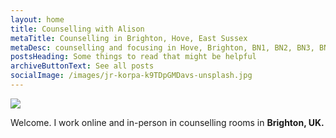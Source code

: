 ```yaml
---
layout: home
title: Counselling with Alison
metaTitle: Counselling in Brighton, Hove, East Sussex
metaDesc: counselling and focusing in Hove, Brighton, BN1, BN2, BN3, BN41, BN43
postsHeading: Some things to read that might be helpful
archiveButtonText: See all posts
socialImage: /images/jr-korpa-k9TDpGMDavs-unsplash.jpg
---
```

![](/images/jr-korpa-k9TDpGMDavs-unsplash.jpg)

W﻿elcome. I work online and in-person in counselling rooms in **Brighton, UK.**